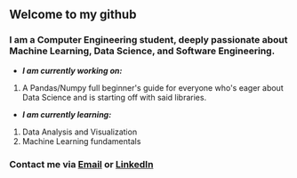 ## Welcome to my github
### I am a Computer Engineering student, deeply passionate about Machine Learning, Data Science, and Software Engineering.
- ***I am currently working on:***
1. A Pandas/Numpy full beginner's guide for everyone who's eager about Data Science and is starting off with said libraries.
- ***I am currently learning:***
1. Data Analysis and Visualization
2. Machine Learning fundamentals

### Contact me via [Email](saniafornow@gmail.com) or [LinkedIn](https://www.linkedin.com/in/sania-latifi-afshar-49000831a/)


<!--
**saniavill/saniavill** is a ✨ _special_ ✨ repository because its `README.md` (this file) appears on your GitHub profile.

Here are some ideas to get you started:

- 🔭 I’m currently working on ...
- 🌱 I’m currently learning ...
- 👯 I’m looking to collaborate on ...
- 🤔 I’m looking for help with ...
- 💬 Ask me about ...
- 📫 How to reach me: ...
- 😄 Pronouns: ...
- ⚡ Fun fact: ...
-->
